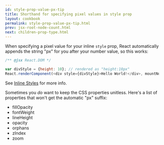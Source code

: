 ```yaml
---
id: style-prop-value-px-tip
title: Shorthand for specifying pixel values in style prop
layout: cookbook
permalink: style-prop-value-px-tip.html
prev: jsx-root-node-count.html
next: children-prop-type.html
---
```


When specifying a pixel value for your inline `style` prop, React automatically appends the string "px" for you after your number value, so this works:

```js
/** @jsx React.DOM */

var divStyle = {height: 10}; // rendered as "height:10px"
React.renderComponent(<div style={divStyle}>Hello World!</div>, mountNode);
```

See [Inline Styles](/react/docs/cookbook/inline-styles-tip.html) for more info.

Sometimes you _do_ want to keep the CSS properties unitless. Here's a list of properties that won't get the automatic "px" suffix:

- fillOpacity
- fontWeight
- lineHeight
- opacity
- orphans
- zIndex
- zoom
